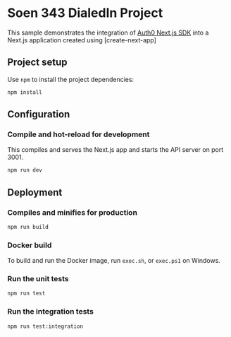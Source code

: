 # Soen 343 DialedIn Project

This sample demonstrates the integration of [Auth0 Next.js SDK](https://github.com/auth0/nextjs-auth0) into a Next.js application created using [create-next-app]

## Project setup

Use `npm` to install the project dependencies:

```bash
npm install
```

## Configuration



### Compile and hot-reload for development

This compiles and serves the Next.js app and starts the API server on port 3001.

```bash
npm run dev
```

## Deployment

### Compiles and minifies for production

```bash
npm run build
```

### Docker build

To build and run the Docker image, run `exec.sh`, or `exec.ps1` on Windows.

### Run the unit tests

```bash
npm run test
```

### Run the integration tests

```bash
npm run test:integration
```
